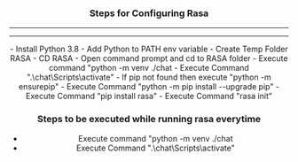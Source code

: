 <div align="center">
<h3>Steps for Configuring Rasa</h3>
<hr><hr />
 - Install Python 3.8
 - Add Python to PATH env variable
 - Create Temp Folder RASA
 - CD RASA
 - Open command prompt and cd to RASA folder
 - Execute command "python -m venv ./chat
 - Execute Command ".\chat\Scripts\activate"
 - If pip not found then execute "python -m ensurepip"
 - Execute Command "python -m pip install --upgrade pip"
 - Execute Command "pip install rasa"
 - Execute Command "rasa init"

</div>


<div align="center">
<h3>Steps to be executed while running rasa everytime</h3>

 - Execute command "python -m venv ./chat
 - Execute Command ".\chat\Scripts\activate"
</div>